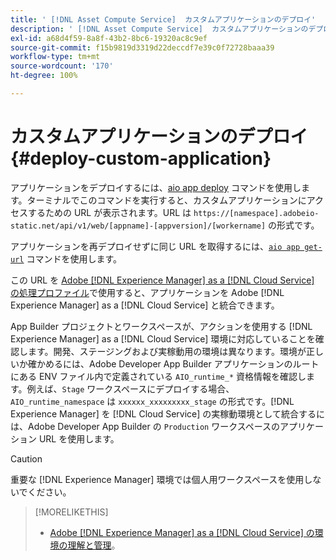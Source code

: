 ```yaml
---
title: ' [!DNL Asset Compute Service]  カスタムアプリケーションのデプロイ'
description: ' [!DNL Asset Compute Service]  カスタムアプリケーションのデプロイ。'
exl-id: a68d4f59-8a8f-43b2-8bc6-19320ac8c9ef
source-git-commit: f15b9819d3319d22deccdf7e39c0f72728baaa39
workflow-type: tm+mt
source-wordcount: '170'
ht-degree: 100%

---
```


# カスタムアプリケーションのデプロイ {#deploy-custom-application}

アプリケーションをデプロイするには、[aio app deploy](https://github.com/adobe/aio-cli#aio-appdeploy) コマンドを使用します。ターミナルでこのコマンドを実行すると、カスタムアプリケーションにアクセスするための URL が表示されます。URL は `https://[namespace].adobeio-static.net/api/v1/web/[appname]-[appversion]/[workername]` の形式です。

アプリケーションを再デプロイせずに同じ URL を取得するには、[`aio app get-url`](https://github.com/adobe/aio-cli#aio-app-get-url-action) コマンドを使用します。

この URL を [Adobe  [!DNL Experience Manager]  as a  [!DNL Cloud Service] の処理プロファイル](https://experienceleague.adobe.com/ja/docs/experience-manager-cloud-service/content/assets/manage/asset-microservices-configure-and-use)で使用すると、アプリケーションを Adobe [!DNL Experience Manager] as a [!DNL Cloud Service] と統合できます。

App Builder プロジェクトとワークスペースが、アクションを使用する [!DNL Experience Manager] as a [!DNL Cloud Service] 環境に対応していることを確認します。開発、ステージングおよび実稼動用の環境は異なります。環境が正しいか確かめるには、Adobe Developer App Builder アプリケーションのルートにある ENV ファイル内で定義されている `AIO_runtime_*` 資格情報を確認します。例えば、`Stage` ワークスペースにデプロイする場合、`AIO_runtime_namespace` は `xxxxxx_xxxxxxxxx_stage` の形式です。[!DNL Experience Manager] を [!DNL Cloud Service] の実稼動環境として統合するには、Adobe Developer App Builder の `Production` ワークスペースのアプリケーション URL を使用します。

>[!CAUTION]
>
>重要な [!DNL Experience Manager] 環境では個人用ワークスペースを使用しないでください。

>[!MORELIKETHIS]
>
>* [Adobe  [!DNL Experience Manager]  as a  [!DNL Cloud Service] の環境の理解と管理](https://experienceleague.adobe.com/ja/docs/experience-manager-cloud-service/content/implementing/using-cloud-manager/manage-environments)。
